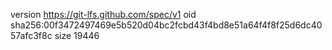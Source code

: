 version https://git-lfs.github.com/spec/v1
oid sha256:00f3472497469e5b520d04bc2fcbd43f4bd8e51a64f4f8f25d6dc4057afc3f8c
size 19446

